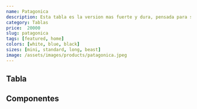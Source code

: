 ```yaml
---
name: Patagonica
description: Esta tabla es la version mas fuerte y dura, pensada para soportar el zonda patagonico.
category: Tablas
price:  20000
slug: patagonica
tags: [featured, home]
colors: [white, blue, black]
sizes: [mini, standard, long, beast]
image: /assets/images/products/patagonica.jpeg
---
```


## Tabla

## Componentes

